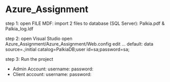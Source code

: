 # Azure_Assignment
step 1:
open FILE MDF: import 2 files to database (SQL Server): Palkia.pdf & Palkia_log.ldf

step 2: 
open Visual Studio
open Azure_Assignment/Azure_Assignment/Web.config
edit  <connectionStrings> ... </connectionStrings>
default: data source=.;initial catalog=PalkiaDB;user id=sa;password=sa;

step 3:
Run the project

- Admin Account:
  username:
  password:
- Client account:
  username:
  password:
